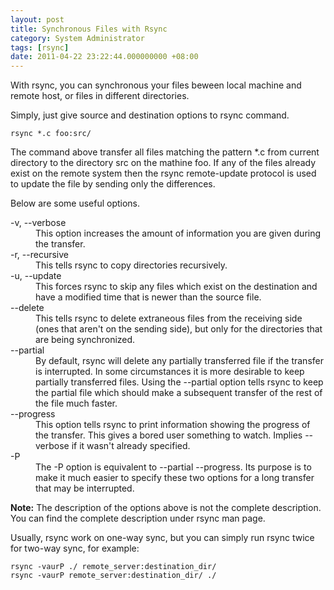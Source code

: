 ```yaml
---
layout: post
title: Synchronous Files with Rsync
category: System Administrator
tags: [rsync]
date: 2011-04-22 23:22:44.000000000 +08:00
---
```

With rsync, you can synchronous your files beween local machine and remote host, or files in different directories.

Simply,  just give source and destination options to rsync command. 

    rsync *.c foo:src/

The command above transfer all files matching the pattern \*.c from current directory to the directory src on the mathine foo. If any of the files already exist on the remote system then the rsync remote-update protocol is used to update the file by sending only the differences.

Below are some useful options.

<dl>
    <dt>-v, --verbose</dt>
    <dd>This option increases the amount of information you are given during the transfer.</dd>
    <dt>-r, --recursive</dt>
    <dd>This tells rsync to copy directories recursively.</dd>
    <dt>-u, --update</dt>
    <dd>This forces rsync to skip any files which exist on the destination and have a modified time that is newer than the source file.</dd>
    <dt>--delete</dt>
    <dd>This tells rsync to delete extraneous files from the receiving side (ones that aren't on the sending side), but only for the directories that are being synchronized.</dd>
    <dt>--partial</dt>
    <dd>By default, rsync will delete any partially transferred file if the transfer is interrupted. In some circumstances it is more desirable  to  keep  partially transferred  files.  Using  the  --partial  option tells rsync to keep the partial file which should make a subsequent transfer of the rest of the file much faster.</dd>
    <dt>--progress</dt>
    <dd>This  option  tells  rsync  to  print information showing the progress of the transfer. This gives a bored user something to watch.  Implies --verbose if it wasn't already specified.</dd>
    <dt>-P</dt>
    <dd>The  -P  option  is  equivalent to --partial --progress.  Its purpose is to make it much easier to specify these two options for a long transfer that may be interrupted.</dd>
</dl>

**Note:** The description of the options above is not the complete description. You can find the complete description under rsync man page.

Usually, rsync work on one-way sync, but you can simply run rsync twice for two-way sync, for example:

    rsync -vaurP ./ remote_server:destination_dir/
    rsync -vaurP remote_server:destination_dir/ ./

